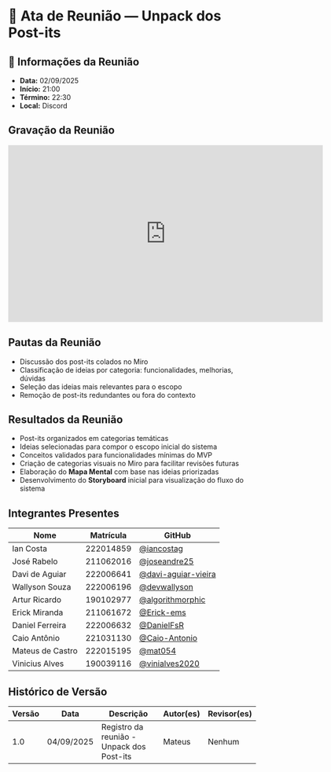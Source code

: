 # 📝 Ata de Reunião — Unpack dos Post-its

## 📅 Informações da Reunião
- **Data:** 02/09/2025  
- **Início:** 21:00  
- **Término:** 22:30  
- **Local:** Discord 

## Gravação da Reunião

<iframe 
  src="https://unbbr.sharepoint.com/sites/ArqDSW-G4/_layouts/15/embed.aspx?UniqueId=fe517274-9e32-4350-bf18-a05b92ffd616&embed=%7B%22ust%22%3Afalse%2C%22hv%22%3A%22CopyEmbedCode%22%7D&referrer=StreamWebApp&referrerScenario=EmbedDialog.Create" 
  width="640" 
  height="360" 
  frameborder="0" 
  scrolling="no" 
  allowfullscreen>
</iframe>


## Pautas da Reunião
- Discussão dos post-its colados no Miro  
- Classificação de ideias por categoria: funcionalidades, melhorias, dúvidas  
- Seleção das ideias mais relevantes para o escopo  
- Remoção de post-its redundantes ou fora do contexto  

## Resultados da Reunião
- Post-its organizados em categorias temáticas  
- Ideias selecionadas para compor o escopo inicial do sistema  
- Conceitos validados para funcionalidades mínimas do MVP  
- Criação de categorias visuais no Miro para facilitar revisões futuras  
- Elaboração do **Mapa Mental** com base nas ideias priorizadas  
- Desenvolvimento do **Storyboard** inicial para visualização do fluxo do sistema  




## Integrantes Presentes

| Nome             | Matrícula  | GitHub                                                             |
|------------------|------------|--------------------------------------------------------------------|
| Ian Costa        | 222014859  | [@iancostag](https://github.com/iancostag)                         |
| José Rabelo      | 211062016  | [@joseandre25](https://github.com/joseandre25)                     |
| Davi de Aguiar   | 222006641  | [@davi-aguiar-vieira](https://github.com/davi-aguiar-vieira)       |
| Wallyson Souza   | 222006196  | [@devwallyson](https://github.com/devwallyson)                     |
| Artur Ricardo    | 190102977  | [@algorithmorphic](https://github.com/algorithmorphic)            |
| Erick Miranda    | 211061672  | [@Erick-ems](https://github.com/Erick-ems)                         |
| Daniel Ferreira  | 222006632  | [@DanielFsR](https://github.com/DanielFsR)                         |
| Caio Antônio     | 221031130  | [@Caio-Antonio](https://github.com/Caio-Antonio)                   |
| Mateus de Castro | 222015195  | [@mat054](https://github.com/mat054)                               |
| Vinicius Alves   | 190039116  | [@vinialves2020](https://github.com/vinialves2020)                 |

## Histórico de Versão

| Versão | Data       | Descrição                              | Autor(es)       | Revisor(es)     |
|--------|------------|----------------------------------------|------------------|------------------|
| 1.0    | 04/09/2025 | Registro da reunião - Unpack dos Post-its | Mateus  | Nenhum |

